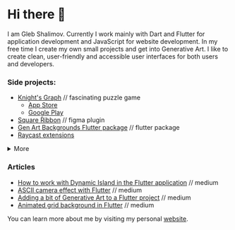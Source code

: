 # Hi there 👋

I am Gleb Shalimov. Currently I work mainly with Dart and Flutter for application development and JavaScript for website development. In my free time I create my own small projects and get into Generative Art. I like to create clean, user-friendly and accessible user interfaces for both users and developers.

### Side projects:

- [Knight's Graph](https://knightsgraph.vercel.app) // fascinating puzzle game
  - [App Store](https://apps.apple.com/us/app/knights-graph/id6737812039)
  - [Google Play](https://play.google.com/store/apps/details?id=com.khlebobul.knights_graph)
- [Square Ribbon](https://www.figma.com/community/plugin/1441862652881971511/square-ribbon) // figma plugin
- [Gen Art Backgrounds Flutter package](https://pub.dev/packages/gen_art_bg) // flutter package
- [Raycast extensions](https://www.raycast.com/khlebobul)

<details>
  <summary>More</summary>
  
  - [Figure 8](https://khlebobul26.gumroad.com/l/figure8) // companion for maintaining eye health
  - [Wave Logo Generator](https://wave-logo.vercel.app/) // logo buddy
  
</details>

### Articles

- [How to work with Dynamic Island in the Flutter application](https://medium.com/@khlebobul/how-to-work-with-dynamic-island-in-the-flutter-application-89851b0d9887) // medium
- [ASCII camera effect with Flutter](https://medium.com/@khlebobul/ascii-camera-effect-with-flutter-5433029f4387) // medium
- [Adding a bit of Generative Art to a Flutter project](https://medium.com/@khlebobul/adding-a-bit-of-generative-art-to-a-flutter-project-13b22dd4f274) // medium
- [Animated grid background in Flutter](https://medium.com/@khlebobul/animated-grid-background-in-flutter-fda98db76bdb) // medium

You can learn more about me by visiting my personal [website](https://khlebobul.github.io).
